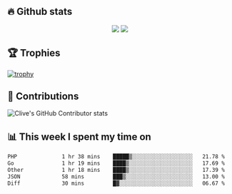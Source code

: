 ## &#128293; Github stats

<!-- GitHub Readme Streak Stats - https://github.com/DenverCoder1/github-readme-streak-stats -->
<p align="center">

<picture>
  <source 
    srcset="https://github-readme-stats.vercel.app/api?username=clivewalkden&count_private=true&show_icons=true&theme=darcula"
    media="(prefers-color-scheme: dark)"
  />
  <source
    srcset="https://github-readme-stats.vercel.app/api?username=clivewalkden&count_private=true&show_icons=true&theme=calm"
    media="(prefers-color-scheme: light), (prefers-color-scheme: no-preference)"
  />
  <img src="https://github-readme-stats.vercel.app/api?username=clivewalkden&count_private=true&show_icons=true&theme=darcula" />
</picture>

<a href="https://git.io/streak-stats" target="_blank">
  <img src="http://github-readme-streak-stats.herokuapp.com?user=clivewalkden&theme=darcula&date_format=j%20M%5B%20Y%5D" />
</a>

</p>

## &#127942; Trophies
[![trophy](https://github-profile-trophy.vercel.app/?username=clivewalkden&theme=onedark)](https://github.com/clivewalkden/github-profile-trophy)

## &#129309; Contributions
![Clive's GitHub Contributor stats](https://github-contributor-stats.vercel.app/api?username=clivewalkden)

## &#128202; This week I spent my time on
<!--START_SECTION:waka-->

```txt
PHP              1 hr 38 mins    █████▒░░░░░░░░░░░░░░░░░░░   21.78 %
Go               1 hr 19 mins    ████▒░░░░░░░░░░░░░░░░░░░░   17.69 %
Other            1 hr 18 mins    ████▒░░░░░░░░░░░░░░░░░░░░   17.39 %
JSON             58 mins         ███▒░░░░░░░░░░░░░░░░░░░░░   13.00 %
Diff             30 mins         █▓░░░░░░░░░░░░░░░░░░░░░░░   06.67 %
```

<!--END_SECTION:waka-->
